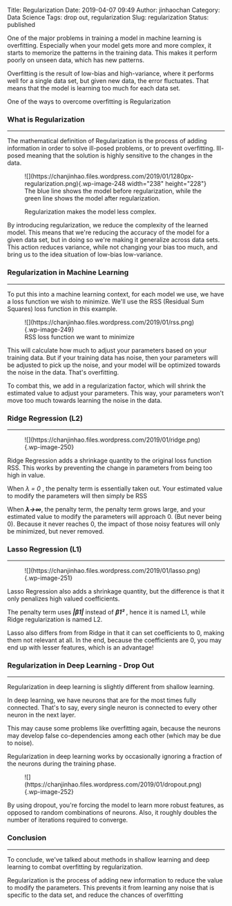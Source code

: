 Title: Regularization
Date: 2019-04-07 09:49
Author: jinhaochan
Category: Data Science
Tags: drop out, regularization
Slug: regularization
Status: published

<!-- wp:paragraph -->

One of the major problems in training a model in machine learning is overfitting. Especially when your model gets more and more complex, it starts to memorize the patterns in the training data. This makes it perform poorly on unseen data, which has new patterns.

<!-- /wp:paragraph -->

<!-- wp:paragraph -->

Overfitting is the result of low-bias and high-variance, where it performs well for a single data set, but given new data, the error fluctuates. That means that the model is learning too much for each data set.

<!-- /wp:paragraph -->

<!-- wp:paragraph -->

One of the ways to overcome overfitting is Regularization

<!-- /wp:paragraph -->

<!-- wp:heading {"level":3} -->

### What is Regularization

<!-- /wp:heading -->

<!-- wp:separator -->

------------------------------------------------------------------------

<!-- /wp:separator -->

</p>
<!-- wp:paragraph -->

The mathematical definition of Regularization is the process of adding information in order to solve ill-posed problems, or to prevent overfitting. Ill-posed meaning that the solution is highly sensitive to the changes in the data.

<!-- /wp:paragraph -->

<!-- wp:image {"id":248,"align":"center","width":238,"height":228} -->

<div class="wp-block-image">

<figure class="aligncenter is-resized">
![](https://chanjinhao.files.wordpress.com/2019/01/1280px-regularization.png){.wp-image-248 width="238" height="228"}  
<figcaption>
The blue line shows the model before regularization, while the green line shows the model after regularization.  
  
Regularization makes the model less complex.  
</figcaption>
</figure>

</div>

<!-- /wp:image -->

<!-- wp:paragraph -->

By introducing regularization, we reduce the complexity of the learned model. This means that we're reducing the accuracy of the model for a given data set, but in doing so we're making it generalize across data sets. This action reduces variance, while not changing your bias too much, and bring us to the idea situation of low-bias low-variance.

<!-- /wp:paragraph -->

<!-- wp:heading {"level":3} -->

### Regularization in Machine Learning

<!-- /wp:heading -->

<!-- wp:separator -->

------------------------------------------------------------------------

<!-- /wp:separator -->

</p>
<!-- wp:paragraph -->

To put this into a machine learning context, for each model we use, we have a loss function we wish to minimize. We'll use the RSS (Residual Sum Squares) loss function in this example.

<!-- /wp:paragraph -->

<!-- wp:image {"id":249} -->

<figure class="wp-block-image">
![](https://chanjinhao.files.wordpress.com/2019/01/rss.png){.wp-image-249}  

<figcaption>
RSS loss function we want to minimize

</figcaption>
</figure>
<!-- /wp:image -->

<!-- wp:paragraph -->

This will calculate how much to adjust your parameters based on your training data. But if your training data has noise, then your parameters will be adjusted to pick up the noise, and your model will be optimized towards the noise in the data. That's overfitting.

<!-- /wp:paragraph -->

<!-- wp:paragraph -->

To combat this, we add in a regularization factor, which will shrink the estimated value to adjust your parameters. This way, your parameters won't move too much towards learning the noise in the data.

<!-- /wp:paragraph -->

<!-- wp:heading {"level":3} -->

### Ridge Regression (L2)

<!-- /wp:heading -->

<!-- wp:separator -->

------------------------------------------------------------------------

<!-- /wp:separator -->

</p>
<!-- wp:image {"id":250} -->

<figure class="wp-block-image">
![](https://chanjinhao.files.wordpress.com/2019/01/ridge.png){.wp-image-250}

</figure>
<!-- /wp:image -->

<!-- wp:paragraph -->

Ridge Regression adds a shrinkage quantity to the original loss function RSS. This works by preventing the change in parameters from being too high in value.

<!-- /wp:paragraph -->

<!-- wp:paragraph -->

When *λ = 0* , the penalty term is essentially taken out. Your estimated value to modify the parameters will then simply be RSS

<!-- /wp:paragraph -->

<!-- wp:paragraph -->

When ***λ→∞***, the penalty term, the penalty term grows large, and your estimated value to modify the parameters will approach 0. (But never being 0). Because it never reaches 0, the impact of those noisy features will only be minimized, but never removed.

<!-- /wp:paragraph -->

<!-- wp:heading {"level":3} -->

### Lasso Regression (L1)

<!-- /wp:heading -->

<!-- wp:separator -->

------------------------------------------------------------------------

<!-- /wp:separator -->

</p>
<!-- wp:image {"id":251} -->

<figure class="wp-block-image">
![](https://chanjinhao.files.wordpress.com/2019/01/lasso.png){.wp-image-251}

</figure>
<!-- /wp:image -->

<!-- wp:paragraph -->

Lasso Regression also adds a shrinkage quantity, but the difference is that it only penalizes high valued coefficients.

<!-- /wp:paragraph -->

<!-- wp:paragraph -->

The penalty term uses ***|β1|*** instead of ***β1²*** , hence it is named L1, while  
Ridge regularization is named L2.

<!-- /wp:paragraph -->

<!-- wp:paragraph -->

Lasso also differs from from Ridge in that it can set coefficients to 0, making them not relevant at all. In the end, because the coefficients are 0, you may end up with lesser features, which is an advantage!

<!-- /wp:paragraph -->

<!-- wp:heading {"level":3} -->

### Regularization in Deep Learning - Drop Out

<!-- /wp:heading -->

<!-- wp:separator -->

------------------------------------------------------------------------

<!-- /wp:separator -->

</p>
<!-- wp:paragraph -->

Regularization in deep learning is slightly different from shallow learning.

<!-- /wp:paragraph -->

<!-- wp:paragraph -->

In deep learning, we have neurons that are for the most times fully connected. That's to say, every single neuron is connected to every other neuron in the next layer.

<!-- /wp:paragraph -->

<!-- wp:paragraph -->

This may cause some problems like overfitting again, because the neurons may develop false co-dependencies among each other (which may be due to noise).

<!-- /wp:paragraph -->

<!-- wp:paragraph -->

Regularization in deep learning works by occasionally ignoring a fraction of the neurons during the training phase.

<!-- /wp:paragraph -->

<!-- wp:image {"id":252} -->

<figure class="wp-block-image">
![](https://chanjinhao.files.wordpress.com/2019/01/dropout.png){.wp-image-252}

</figure>
<!-- /wp:image -->

<!-- wp:paragraph -->

By using dropout, you're forcing the model to learn more robust features, as opposed to random combinations of neurons. Also, it roughly doubles the number of iterations required to converge.

<!-- /wp:paragraph -->

<!-- wp:heading {"level":3} -->

### Conclusion

<!-- /wp:heading -->

<!-- wp:separator -->

------------------------------------------------------------------------

<!-- /wp:separator -->

</p>
<!-- wp:paragraph -->

To conclude, we've talked about methods in shallow learning and deep learning to combat overfitting by regularization.

<!-- /wp:paragraph -->

<!-- wp:paragraph -->

Regularization is the process of adding new information to reduce the value to modify the parameters. This prevents it from learning any noise that is specific to the data set, and reduce the chances of overfitting

<!-- /wp:paragraph -->
